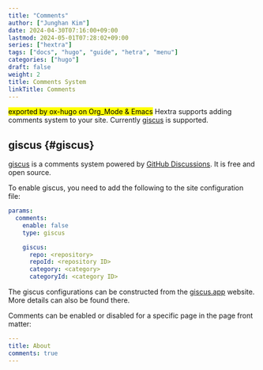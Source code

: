 ```yaml
---
title: "Comments"
author: ["Junghan Kim"]
date: 2024-04-30T07:16:00+09:00
lastmod: 2024-05-01T07:28:02+09:00
series: ["hextra"]
tags: ["docs", "hugo", "guide", "hetra", "menu"]
categories: ["hugo"]
draft: false
weight: 2
title: Comments System
linkTitle: Comments
---
```


<mark>exported by ox-hugo on Org_Mode &amp; Emacs</mark> Hextra supports adding comments system to your site. Currently [giscus](https://giscus.app/) is supported.

<!--more-->


## giscus {#giscus}

[giscus](https://giscus.app/) is a comments system powered by [GitHub Discussions](https://docs.github.com/en/discussions). It is free and open source.

To enable giscus, you need to add the following to the site configuration file:

```yaml { linenos=false,filename="hugo.yaml" }
params:
  comments:
    enable: false
    type: giscus

    giscus:
      repo: <repository>
      repoId: <repository ID>
      category: <category>
      categoryId: <category ID>
```

The giscus configurations can be constructed from the [giscus.app](https://giscus.app/) website. More details can also be found there.

Comments can be enabled or disabled for a specific page in the page front matter:

```yaml { linenos=false,filename="content/docs/about.md" }
---
title: About
comments: true
---
```
